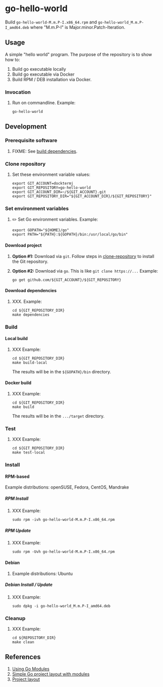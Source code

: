 # go-hello-world

Build `go-hello-world-M.m.P-I.x86_64.rpm`
and   `go-hello-world_M.m.P-I_amd64.deb`
where "M.m.P-I" is Major.minor.Patch-Iteration.

## Usage

A simple "hello world" program.
The purpose of the repository is to show how to:

1. Build go executable locally
1. Build go executable via Docker
1. Build RPM / DEB installation via Docker.

### Invocation

1. Run on commandline. Example:

    ```console
    go-hello-world
    ```

## Development

### Prerequisite software

1. FIXME: See [build dependencies](https://github.com/docktermj/KnowledgeBase/blob/master/build-dependencies/packer.md).

### Clone repository

1. Set these environment variable values:

    ```console
    export GIT_ACCOUNT=docktermj
    export GIT_REPOSITORY=go-hello-world
    export GIT_ACCOUNT_DIR=~/${GIT_ACCOUNT}.git
    export GIT_REPOSITORY_DIR="${GIT_ACCOUNT_DIR}/${GIT_REPOSITORY}"
    ```

### Set environment variables

1. :pencil2: Set Go environment variables.
   Example:

    ```console
    export GOPATH="${HOME}/go"
    export PATH="${PATH}:${GOPATH}/bin:/usr/local/go/bin"
    ```

#### Download project

1. **Option #1:** Download via `git`.
   Follow steps in [clone-repository](https://github.com/docktermj/KnowledgeBase/blob/master/HowTo/clone-repository.md) to install the Git repository.

1. **Option #2:** Download via `go`.   This is like `git clone https://...`
   Example:

    ```console
    go get github.com/${GIT_ACCOUNT}/${GIT_REPOSITORY}
    ```

#### Download dependencies

1. XXX.
   Example:

    ```console
    cd ${GIT_REPOSITORY_DIR}
    make dependencies
    ```

### Build

#### Local build

1. XXX
   Example:

    ```console
    cd ${GIT_REPOSITORY_DIR}
    make build-local
    ```

   The results will be in the `${GOPATH}/bin` directory.

#### Docker build

1. XXX
   Example:

    ```console
    cd ${GIT_REPOSITORY_DIR}
    make build
    ```

   The results will be in the `.../target` directory.

### Test

1. XXX
   Example:

    ```console
    cd ${GIT_REPOSITORY_DIR}
    make test-local
    ```

### Install

#### RPM-based

Example distributions: openSUSE, Fedora, CentOS, Mandrake

##### RPM Install

1. XXX
   Example:

    ```console
    sudo rpm -ivh go-hello-world-M.m.P-I.x86_64.rpm
    ```

##### RPM Update

1. XXX
   Example:

    ```console
    sudo rpm -Uvh go-hello-world-M.m.P-I.x86_64.rpm
    ```

#### Debian

1. Example distributions: Ubuntu

##### Debian Install / Update

1. XXX
   Example:

    ```console
    sudo dpkg -i go-hello-world_M.m.P-I_amd64.deb
    ```

### Cleanup

1. XXX
   Example:

    ```console
    cd ${REPOSITORY_DIR}
    make clean
    ```

## References

1. [Using Go Modules](https://blog.golang.org/using-go-modules)
1. [Simple Go project layout with modules ](https://eli.thegreenplace.net/2019/simple-go-project-layout-with-modules/)
1. [Project layout](https://github.com/golang-standards/project-layout)

